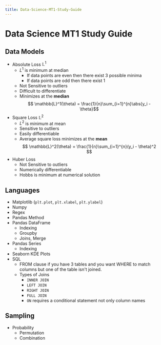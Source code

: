 ```yaml
---
title: Data-Science-MT1-Study-Guide
---
```

# Data Science MT1 Study Guide

## Data Models

* Absolute Loss $\mathbb{L}^1$
	* $L^1$ is minimum at median
		* If data points are even then there exist 3 possible minima
		* If data points are odd then there exist 1
    * Not Sensitive to outliers
    * Difficult to differentiate
    * Minimizes at the **median**
    $$ \mathbb{L}^1(\theta) = \frac{1}{n}\sum_{i=1}^{n}\abs{y_i - \theta}$$
* Square Loss $\mathbb{L}^2$
	* $L^2$ is minimum at mean
    * Sensitive to outliers
    * Easily differentiable
    * Average square loss minimizes at the **mean**
    $$ \mathbb{L}^2(\theta) = \frac{1}{n}\sum_{i=1}^{n}(y_i - \theta)^2 $$
* Huber Loss 
    * Not Sensitive to outliers
    * Numerically differentiable
	* Hobbs is minimum at numerical solution
## Languages

* Matplotlib (`plt.plot`, `plt.xlabel`, `plt.ylabel`)
* Numpy
* Regex
* Pandas Method
* Pandas DataFrame
    * Indexing
    * Groupby
    * Joins, Merge
* Pandas Series
	* Indexing
* Seaborn KDE Plots
* SQL
	* FROM clause if you have 3 tables and you want WHERE to match columns but one of the table isn't joined.
	* Types of Joins
		* `INNER JOIN`
		* `LEFT JOIN`
		* `RIGHT JOIN`
		* `FULL JOIN`
		* `ON` requires a conditional statement not only column names

## Sampling
* Probability
	* Permutation
	* Combination